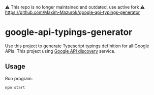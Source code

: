 ⚠️ This repo is no longer maintained and outdated, use active fork ⚠️
https://github.com/Maxim-Mazurok/google-api-typings-generator

# google-api-typings-generator
Use this project to generate Typescript typings definition for all Google APIs.
This project using [Google API discovery](https://developers.google.com/discovery/) service.

## Usage
Run program:
```
npm start
```
